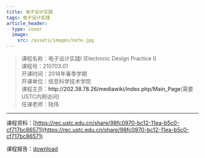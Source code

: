 ```yaml
---
title: 电子设计实践
tags: 电子设计实践
article_header:
  type: cover
  image:
    src: /assets/images/note.jpg
---
```


<!--more-->
<blockquote><p><span> 
    课程名称：电子设计实践I (Electronic Design Practice I)<br>
    课程号：210703.01<br>
    开课时间：2018年春季学期<br>
    开课单位：信息科学技术学院<br>
    课程主页：<a herf="http://202.38.78.26/mediawiki/index.php/Main_Page">http://202.38.78.26/mediawiki/index.php/Main_Page</a>(需要USTC内网访问)<br>
    任课老师：陆伟<br>
</span></p></blockquote>

---

课程资料：[https://rec.ustc.edu.cn/share/98fc0970-bc12-11ea-b5c0-cf717bc86571](https://rec.ustc.edu.cn/share/98fc0970-bc12-11ea-b5c0-cf717bc86571) 

课程报告：[download](report.pdf) 

